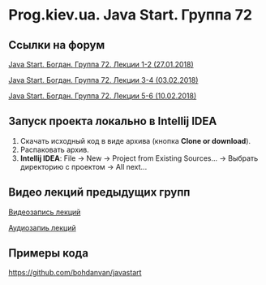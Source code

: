 Prog.kiev.ua. Java Start. Группа 72
===

## Cсылки на форум

[Java Start. Богдан. Группа 72. Лекции 1-2 (27.01.2018)](https://prog.kiev.ua/forum/index.php/topic,3419.0.html)

[Java Start. Богдан. Группа 72. Лекции 3-4 (03.02.2018)](https://prog.kiev.ua/forum/index.php/topic,3439.0.html)

[Java Start. Богдан. Группа 72. Лекции 5-6 (10.02.2018)](https://prog.kiev.ua/forum/index.php/topic,3453.0.html)

## Запуск проекта локально в Intellij IDEA

1. Скачать исходный код в виде архива (кнопка **Clone or download**).
2. Распаковать архив.
3. **Intellij IDEA**: File -> New -> Project from Existing Sources... -> Выбрать директорию с проектом -> All next...

## Видео лекций предыдущих групп

[Видеозапись лекций](https://mega.nz/#F!SRclnQQT)

[Аудиозапиь лекций](https://mega.nz/#F!GY8UjTBS)

## Примеры кода

https://github.com/bohdanvan/javastart
